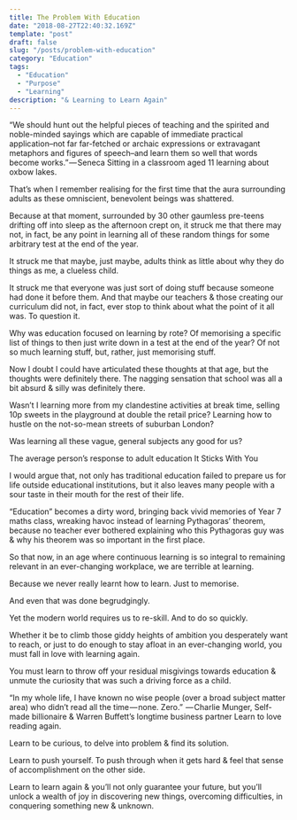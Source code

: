 ```yaml
---
title: The Problem With Education
date: "2018-08-27T22:40:32.169Z"
template: "post"
draft: false
slug: "/posts/problem-with-education"
category: "Education"
tags:
  - "Education"
  - "Purpose"
  - "Learning"
description: "& Learning to Learn Again"
---
```



“We should hunt out the helpful pieces of teaching and the spirited and noble-minded sayings which are capable of immediate practical application–not far far-fetched or archaic expressions or extravagant metaphors and figures of speech–and learn them so well that words become works.” — Seneca
Sitting in a classroom aged 11 learning about oxbow lakes.

That’s when I remember realising for the first time that the aura surrounding adults as these omniscient, benevolent beings was shattered.

Because at that moment, surrounded by 30 other gaumless pre-teens drifting off into sleep as the afternoon crept on, it struck me that there may not, in fact, be any point in learning all of these random things for some arbitrary test at the end of the year.

It struck me that maybe, just maybe, adults think as little about why they do things as me, a clueless child.

It struck me that everyone was just sort of doing stuff because someone had done it before them. And that maybe our teachers & those creating our curriculum did not, in fact, ever stop to think about what the point of it all was. To question it.

Why was education focused on learning by rote? Of memorising a specific list of things to then just write down in a test at the end of the year? Of not so much learning stuff, but, rather, just memorising stuff.

Now I doubt I could have articulated these thoughts at that age, but the thoughts were definitely there. The nagging sensation that school was all a bit absurd & silly was definitely there.

Wasn’t I learning more from my clandestine activities at break time, selling 10p sweets in the playground at double the retail price? Learning how to hustle on the not-so-mean streets of suburban London?

Was learning all these vague, general subjects any good for us?


The average person’s response to adult education
It Sticks With You

I would argue that, not only has traditional education failed to prepare us for life outside educational institutions, but it also leaves many people with a sour taste in their mouth for the rest of their life.

“Education” becomes a dirty word, bringing back vivid memories of Year 7 maths class, wreaking havoc instead of learning Pythagoras’ theorem, because no teacher ever bothered explaining who this Pythagoras guy was & why his theorem was so important in the first place.

So that now, in an age where continuous learning is so integral to remaining relevant in an ever-changing workplace, we are terrible at learning.

Because we never really learnt how to learn. Just to memorise.

And even that was done begrudgingly.

Yet the modern world requires us to re-skill. And to do so quickly.

Whether it be to climb those giddy heights of ambition you desperately want to reach, or just to do enough to stay afloat in an ever-changing world, you must fall in love with learning again.

You must learn to throw off your residual misgivings towards education & unmute the curiosity that was such a driving force as a child.


“In my whole life, I have known no wise people (over a broad subject matter area) who didn’t read all the time — none. Zero.”
 — Charlie Munger, Self-made billionaire & Warren Buffett’s longtime business partner
Learn to love reading again.

Learn to be curious, to delve into problem & find its solution.

Learn to push yourself. To push through when it gets hard & feel that sense of accomplishment on the other side.

Learn to learn again & you’ll not only guarantee your future, but you’ll unlock a wealth of joy in discovering new things, overcoming difficulties, in conquering something new & unknown.
